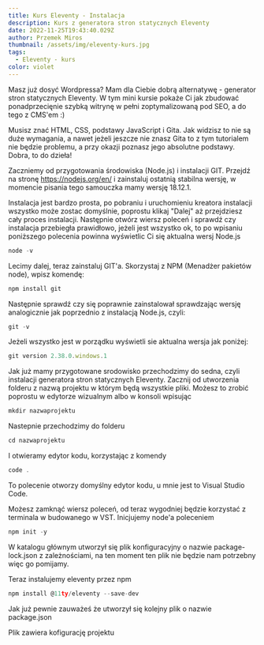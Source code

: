 ```yaml
---
title: Kurs Eleventy - Instalacja
description: Kurs z generatora stron statycznych Eleventy
date: 2022-11-25T19:43:40.029Z
author: Przemek Miros
thumbnail: /assets/img/eleventy-kurs.jpg
tags:
  - Eleventy - kurs
color: violet
---
```

Masz już dosyć Wordpressa? Mam dla Ciebie dobrą alternatywę - generator stron statycznych Eleventy. W tym mini kursie pokaże Ci jak zbudować ponadprzecięnie szybką witrynę w pełni zoptymalizowaną pod SEO, a do tego z CMS'em :)

Musisz znać HTML, CSS, podstawy JavaScript i Gita. Jak widzisz to nie są duże wymagania, a nawet jeżeli jeszcze nie znasz Gita to z tym tutorialem nie będzie problemu, a przy okazji poznasz jego absolutne podstawy. Dobra, to do dzieła!

Zaczniemy od przygotowania środowiska (Node.js) i instalacji GIT. Przejdź na stronę https://nodejs.org/en/ i zainstaluj ostatnią stabilna wersję, w momencie pisania tego samouczka mamy wersję 18.12.1.

Instalacja jest bardzo prosta, po pobraniu i uruchomieniu kreatora instalacji wszystko może zostac domyślnie, poprostu klikaj "Dalej" aż przejdziesz cały proces instalacji. Następnie otwórz wiersz poleceń i sprawdź czy instalacja przebiegła prawidłowo, jeżeli jest wszystko ok, to po wpisaniu poniższego polecenia powinna wyświetlic Ci się aktualna wersj Node.js

```javascript
node -v
```

Lecimy dalej, teraz zainstaluj GIT'a. Skorzystaj z NPM (Menadżer pakietów node), wpisz komendę:

```javascript
npm install git
```

Następnie sprawdź czy się poprawnie zainstalował sprawdzając wersję analogicznie jak poprzednio z instalacją Node.js, czyli:

```javascript
git -v
```

Jeżeli wszystko jest w porządku wyświetli sie aktualna wersja jak poniżej:

```javascript
git version 2.38.0.windows.1
```

Jak już mamy przygotowane srodowisko przechodzimy do sedna, czyli instalacji generatora stron statycznych Eleventy. Zacznij od utworzenia folderu z nazwą projektu w którym będą wszystkie pliki. Możesz to zrobić poprostu w edytorze wizualnym albo w konsoli wpisując 

```javascript
mkdir nazwaprojektu
```

Nastepnie przechodzimy do folderu

```javascript
cd nazwaprojektu
```

I otwieramy edytor kodu, korzystając z komendy

```javascript
code .
```

To polecenie otworzy domyślny edytor kodu, u mnie jest to Visual Studio Code.

Możesz zamknąć wiersz poleceń, od teraz wygodniej będzie korzystać z terminala w budowanego w VST.
Inicjujemy node'a poleceniem 

```javascript
npm init -y
```

W katalogu głównym utworzył się plik konfiguracyjny o nazwie package-lock.json z zależnościami, na ten moment ten plik nie będzie nam potrzebny więc go pomijamy.

Teraz instalujemy eleventy przez npm

```javascript
npm install @11ty/eleventy --save-dev
```

Jak już pewnie zauważeś że utworzył się kolejny plik o nazwie package.json

Plik zawiera kofigurację projektu